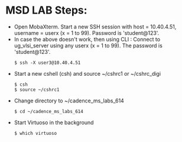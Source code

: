 # MSD LAB Steps:
- Open MobaXterm. Start a new SSH session with host = 10.40.4.51, username = userx (x = 1 to 99). Password is 'student@123'.
- In case the above doesn't work, then using CLI : Connect to ug_vlsi_server using any userx (x = 1 to 99). The password is 'student@123'.
  ```console
  $ ssh -X user3@10.40.4.51
  ```
- Start a new cshell (csh) and source ~/cshrc1 or ~/cshrc_digi
  ```console
  $ csh
  $ source ~/cshrc1
  ```
- Change directory to ~/cadence_ms_labs_614
  ```console
  $ cd ~/cadence_ms_labs_614
  ```
- Start Virtuoso in the background
  ```console
  $ which virtuoso
  ```
